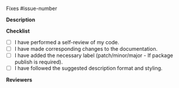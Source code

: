 Fixes #issue-number

**Description**

**Checklist**

- [ ] I have performed a self-review of my code.
- [ ] I have made corresponding changes to the documentation.
- [ ] I have added the necessary label (patch/minor/major - If package publish
      is required).
- [ ] I have followed the suggested description format and styling.

**Reviewers**

<!---
------------- FORMAT FOR DESCRIPTION -------------

Prefix the change with one of these keywords:
- Added: for new features.
- Changed: for changes in existing functionality.
- Deprecated: for soon-to-be removed features.
- Removed: for now removed features.
- Fixed: for any bug fixes.
- Security: in case of vulnerabilities.

Points to note:
- The description shall be represented in bullet points.
- Add the keyword BREAKING in bold style for changes that could potentially break the component, eg: **BREAKING**.
- Represent a component name in italics, eg: _Modal_.
- Enclose a prop name in double backticks, eg: `menuType`.
--->
